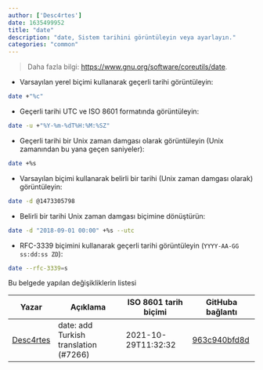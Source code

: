 ```yaml
---
author: ['Desc4rtes']
date: 1635499952
title: "date"
description: "date, Sistem tarihini görüntüleyin veya ayarlayın."
categories: "common"
---
```

> Daha fazla bilgi: <https://www.gnu.org/software/coreutils/date>.

- Varsayılan yerel biçimi kullanarak geçerli tarihi görüntüleyin:

```bash
date +"%c"
```

- Geçerli tarihi UTC ve ISO 8601 formatında görüntüleyin:

```bash
date -u +"%Y-%m-%dT%H:%M:%SZ"
```

- Geçerli tarihi bir Unix zaman damgası olarak görüntüleyin (Unix zamanından bu yana geçen saniyeler):

```bash
date +%s
```

- Varsayılan biçimi kullanarak belirli bir tarihi (Unix zaman damgası olarak) görüntüleyin:

```bash
date -d @1473305798
```

- Belirli bir tarihi Unix zaman damgası biçimine dönüştürün:

```bash
date -d "2018-09-01 00:00" +%s --utc
```

- RFC-3339 biçimini kullanarak geçerli tarihi görüntüleyin (`YYYY-AA-GG ss:dd:ss ZD`):

```bash
date --rfc-3339=s
```
Bu belgede yapılan değişikliklerin listesi


Yazar | Açıklama | ISO 8601 tarih biçimi | GitHuba bağlantı
------|-----|-----|-----
[Desc4rtes](mailto:cheryyblossom.ai@gmail.com) | date: add Turkish translation (#7266) | 2021-10-29T11:32:32 | [963c940bfd8d](https://github.com/tldr-pages/tldr/commit/963c940bfd8ddfbc4b86e21ee5060098a4159549)

